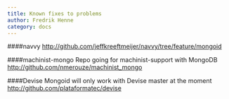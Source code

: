 ```yaml
---
title: Known fixes to problems
author: Fredrik Henne
category: docs
---
```

####navvy
    http://github.com/jeffkreeftmeijer/navvy/tree/feature/mongoid

####machinist-mongo
Repo going for machinist-support with MongoDB
    http://github.com/nmerouze/machinist_mongo

####Devise
Mongoid will only work with Devise master at the moment
    http://github.com/plataformatec/devise

